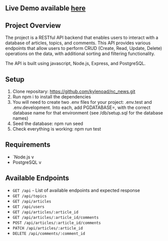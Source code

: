 ## Live Demo available [here](https://kn-news.onrender.com/api)

## Project Overview
The project is a RESTful API backend that enables users to interact with a database of articles, topics, and comments. This API provides various endpoints that allow users to perform CRUD (Create, Read, Update, Delete) operations on the data, with additional sorting and filtering functionality.

The API is built using javascript, Node.js, Express, and PostgreSQL.

## Setup
1. Clone repositary: https://github.com/kylenoad/nc_news.git
2. Run npm i to install the dependencies
3. You will need to create two .env files for your project: .env.test and .env.development. Into each, add PGDATABASE=, with the correct database name for that environment (see /db/setup.sql for the database names)
4. Seed the database: npm run seed
5. Check everything is working: npm run test

## Requirements
- `Node.js v
- PostgreSQL v


## Available Endpoints
- `GET /api` - List of available endpoints and expected response
- `GET /api/topics`
- `GET /api/articles`
- `GET /api/users`
- `GET /api/articles/:article_id`
- `GET /api/articles/:article_id/comments`
- `POST /api/articles/:article_id/comments`
- `PATCH /api/articles/:article_id`
- `DELETE /api/comments/:comment_id`
